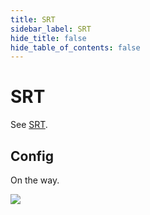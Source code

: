 ```yaml
---
title: SRT
sidebar_label: SRT
hide_title: false
hide_table_of_contents: false
---
```


# SRT

See [SRT](./sample-srt.md).

## Config

On the way.

![](https://ossrs.net/gif/v1/sls.gif?site=ossrs.net&path=/lts/doc/zh/v6/srt)


